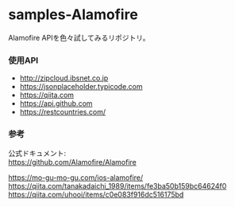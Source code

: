 # samples-Alamofire
Alamofire APIを色々試してみるリポジトリ。

### 使用API
- http://zipcloud.ibsnet.co.jp  
- https://jsonplaceholder.typicode.com  
- https://qiita.com
- https://api.github.com
- https://restcountries.com/


### 参考

公式ドキュメント:  
https://github.com/Alamofire/Alamofire

https://mo-gu-mo-gu.com/ios-alamofire/
https://qiita.com/tanakadaichi_1989/items/fe3ba50b159bc64624f0
https://qiita.com/uhooi/items/c0e083f916dc516175bd

